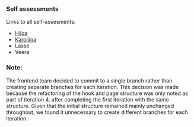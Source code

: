 
### Self assessments

Links to all self-assesments:

- [Hilda](https://github.com/deardreamyy/coding-marathon-2/blob/main/h_selfAssessment.md)
- [Karoliina](https://github.com/deardreamyy/coding-marathon-2/blob/main/k_self_assessment.md)
- Lasse
- Veera

### Note:

The frontend team decided to commit to a single branch rather than creating separate branches for each iteration. 
This decision was made because the refactoring of the hook and page structure was only noted as part of iteration 4, after completing the first iteration with the same structure. 
Given that the initial structure remained mainly unchanged throughout, we found it unnecessary to create different branches for each iteration.
